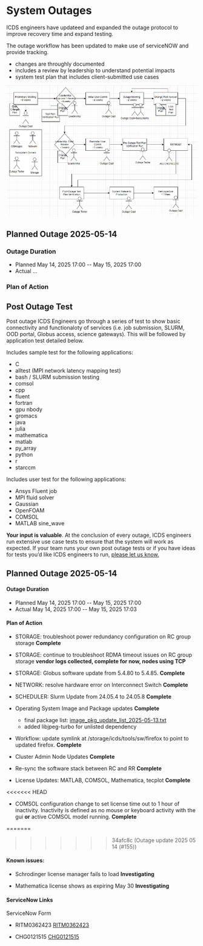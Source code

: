 # System Outages

ICDS engineers have updateed and expanded the outage protocol to improve recovery time and expand testing. 

The outage workflow has been updated to make use of serviceNOW and provide tracking.

 - changes are throughly documented
 - includes a review by leadership to understand potential impacts
 - system test plan that includes client-submitted use cases


![Outage WorkFlow Diagram](../img/ICDS_Outage_workflow.png)


## Planned Outage 2025-05-14

### Outage Duration

 - Planned May 14, 2025 17:00 -- May 15, 2025 17:00
 - Actual …

### Plan of Action

## Post Outage Test

Post outage ICDS Engineers go through a series of test to show basic connectivity and functionaloty of services (i.e. job submission, SLURM, OOD portal, Globus access, science gateways). This will be followed by application test detailed below. 

Includes sample test for the following applications:

 - C
 - alltest (MPI network latency mapping test)
 - bash / SLURM submission testing
 - comsol
 - cpp
 - fluent
 - fortran
 - gpu nbody
 - gromacs
 - java
 - julia
 - mathematica
 - matlab
 - py_array
 - python
 - r
 - starccm

Includes user test for the following applications: 


 - Ansys Fluent job
 - MPI fluid solver
 - Gaussian
 - OpenFOAM
 - COMSOL
 - MATLAB sine_wave 

**Your input is valuable**. At the conclusion of every outage, ICDS engineers run extensive use case tests to ensure that the system will work as expected. If your team runs your own post outage tests or if you have ideas for tests you’d like ICDS engineers to run, [please let us know.](mailto:icds@psu.edu?subject=Post-Outage%20Testing%20Feedback)
 

## Planned Outage 2025-05-14

#### Outage Duration

 - Planned May 14, 2025 17:00 -- May 15, 2025 17:00
 - Actual  May 14, 2025 17:00 -- May 15, 2025 17:03


#### Plan of Action

 - STORAGE: troubleshoot power redundancy configuration on RC group storage 
   **Complete**

 - STORAGE: continue to troubleshoot RDMA timeout issues on RC group storage
   **vendor logs collected, complete for now, nodes using TCP**

 - STORAGE: Globus software update from 5.4.80 to 5.4.85. **Complete**

 - NETWORK: resolve hardware error on Interconnect Switch **Complete**

 - SCHEDULER: Slurm Update from 24.05.4 to 24.05.8 
   **Complete**

 - Operating System Image and Package updates **Complete**
    - final package list: [image_pkg_update_list_2025-05-13.txt](../img/image_pkg_update_list_2025-05-13.txt)
    - added libjpeg-turbo for unlisted dependency 
    
 - Workflow: update symlink at /storage/icds/tools/sw/firefox to point to updated firefox. **Complete**

 - Cluster Admin Node Updates **Complete**

 - Re-sync the software stack between RC and RR **Complete**

 - License Updates: MATLAB, COMSOL, Mathematica, tecplot **Complete**

<<<<<<< HEAD
 - COMSOL configuration change to set license time out to 1 hour of inactivity. Inactivity is defined as no mouse or keyboard activity with the gui **or** active COMSOL model running. **Complete**

=======
>>>>>>> 34afc8c (Outage update 2025 05 14 (#155))

#### Known issues: 

 - Schrodinger license manager fails to load **Investigating**

 - Mathematica license shows as expiring May 30 **Investigating**


#### ServiceNow Links

ServiceNow Form


- RITM0362423 [RITM0362423](https://pennstate.service-now.com/nav_to.do?uri=sc_req_item.do%3Fsys_id=9dc5c7af47302e94fb179df4126d439c%26sysparm_stack=sc_req_item_list.do%3Fsysparm_query=active=true)


- CHG0121515 [CHG0121515](https://pennstate.service-now.com/nav_to.do?uri=change_request.do%3Fsys_id=39c50baf47302e94fb179df4126d436f%26sysparm_stack=change_request_list.do%3Fsysparm_query=active=true)
